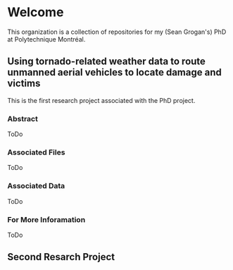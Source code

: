 # Welcome
This organization is a collection of repositories for my (Sean Grogan's) PhD at Polytechnique Montréal.  

## Using tornado-related weather data to route unmanned aerial vehicles to locate damage and victims

This is the first research project associated with the PhD project.  

### Abstract

ToDo

### Associated Files

ToDo

### Associated Data

ToDo

### For More Inforamation

ToDo

## Second Resarch Project
